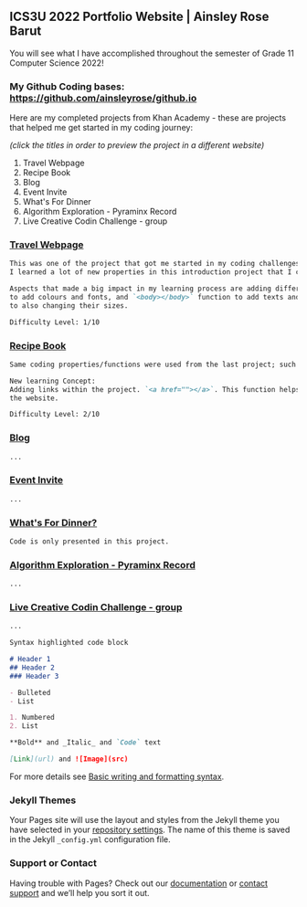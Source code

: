 ## ICS3U 2022 Portfolio Website | Ainsley Rose Barut
You will see what I have accomplished throughout the semester of Grade 11 Computer Science 2022!

### My Github Coding bases: https://github.com/ainsleyrose/github.io

Here are my completed projects from Khan Academy - these are projects that helped me get started in my coding journey:

_(click the titles in order to preview the project in a different website)_

1. Travel Webpage
2. Recipe Book
3. Blog
4. Event Invite
5. What's For Dinner
6. Algorithm Exploration - Pyraminx Record
7. Live Creative Codin Challenge - group

### [Travel Webpage](https://rawcdn.githack.com/ainsleyrose/HTML-CSS-JS-Projects/a8e4b09ce2837d8449c4bb2f327bf3f6a9c37197/index.html)

```markdown
This was one of the project that got me started in my coding challenges. 
I learned a lot of new properties in this introduction project that I can apply as I go on my new provided challenges. 

Aspects that made a big impact in my learning process are adding different text sizes, adding the `<head></head>` function 
to add colours and fonts, and `<body></body>` function to add texts and `<src="">` for adding images from available sources 
to also changing their sizes.

Difficulty Level: 1/10
```

### [Recipe Book](https://rawcdn.githack.com/ainsleyrose/HTML-CSS-JS-Projects/a8e4b09ce2837d8449c4bb2f327bf3f6a9c37197/index2.html)

```markdown
Same coding properties/functions were used from the last project; such as `<head></head>`, `<style></style>`, `<body></body>`.

New learning Concept:
Adding links within the project. `<a href=""></a>`. This function helps me direct to where I want to get a specific space in 
the website.

Difficulty Level: 2/10
```

### [Blog](https://rawcdn.githack.com/ainsleyrose/HTML-CSS-JS-Projects/a8e4b09ce2837d8449c4bb2f327bf3f6a9c37197/index3.html)

```markdown
...
```

### [Event Invite](https://rawcdn.githack.com/ainsleyrose/HTML-CSS-JS-Projects/a8e4b09ce2837d8449c4bb2f327bf3f6a9c37197/index4.html)

```markdown
...
```

### [What's For Dinner?](https://rawcdn.githack.com/ainsleyrose/HTML-CSS-JS-Projects/a8e4b09ce2837d8449c4bb2f327bf3f6a9c37197/index5.javascript)

```markdown
Code is only presented in this project.
```

### [Algorithm Exploration - Pyraminx Record](https://github.com/ainsleyrose/HTML-CSS-JS-Projects/tree/Algorithms-Exploration-HTML-projs#readme)

```markdown
...
```

### [Live Creative Codin Challenge - group](https://editor.p5js.org/hwarn1/sketches/WbSDbRg0U)
``` markdown
...
```









```markdown
Syntax highlighted code block

# Header 1
## Header 2
### Header 3

- Bulleted
- List

1. Numbered
2. List

**Bold** and _Italic_ and `Code` text

[Link](url) and ![Image](src)
```

For more details see [Basic writing and formatting syntax](https://docs.github.com/en/github/writing-on-github/getting-started-with-writing-and-formatting-on-github/basic-writing-and-formatting-syntax).

### Jekyll Themes

Your Pages site will use the layout and styles from the Jekyll theme you have selected in your [repository settings](https://github.com/ainsleyrose/github.io/settings/pages). The name of this theme is saved in the Jekyll `_config.yml` configuration file.

### Support or Contact

Having trouble with Pages? Check out our [documentation](https://docs.github.com/categories/github-pages-basics/) or [contact support](https://support.github.com/contact) and we’ll help you sort it out.
